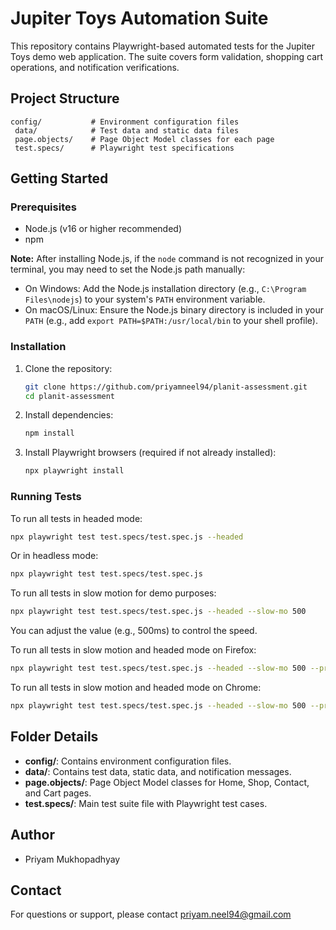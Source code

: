 # Jupiter Toys Automation Suite

This repository contains Playwright-based automated tests for the Jupiter Toys demo web application. The suite covers form validation, shopping cart operations, and notification verifications.

## Project Structure

```
config/           # Environment configuration files
 data/            # Test data and static data files
 page.objects/    # Page Object Model classes for each page
 test.specs/      # Playwright test specifications
```

## Getting Started

### Prerequisites
- Node.js (v16 or higher recommended)
- npm

**Note:**
After installing Node.js, if the `node` command is not recognized in your terminal, you may need to set the Node.js path manually:

- On Windows: Add the Node.js installation directory (e.g., `C:\Program Files\nodejs`) to your system's `PATH` environment variable.
- On macOS/Linux: Ensure the Node.js binary directory is included in your `PATH` (e.g., add `export PATH=$PATH:/usr/local/bin` to your shell profile).

### Installation
1. Clone the repository:
   ```sh
   git clone https://github.com/priyamneel94/planit-assessment.git
   cd planit-assessment
   ```

2. Install dependencies:
   ```sh
   npm install
   ```

3. Install Playwright browsers (required if not already installed):
   ```sh
   npx playwright install
   ```

### Running Tests
To run all tests in headed mode:
```sh
npx playwright test test.specs/test.spec.js --headed
```
Or in headless mode:
```sh
npx playwright test test.specs/test.spec.js
```

To run all tests in slow motion for demo purposes:
```sh
npx playwright test test.specs/test.spec.js --headed --slow-mo 500
```
You can adjust the value (e.g., 500ms) to control the speed.

To run all tests in slow motion and headed mode on Firefox:
```sh
npx playwright test test.specs/test.spec.js --headed --slow-mo 500 --project=firefox
```

To run all tests in slow motion and headed mode on Chrome:
```sh
npx playwright test test.specs/test.spec.js --headed --slow-mo 500 --project=chromium
```

## Folder Details
- **config/**: Contains environment configuration files.
- **data/**: Contains test data, static data, and notification messages.
- **page.objects/**: Page Object Model classes for Home, Shop, Contact, and Cart pages.
- **test.specs/**: Main test suite file with Playwright test cases.

## Author
- Priyam Mukhopadhyay

## Contact
For questions or support, please contact priyam.neel94@gmail.com
